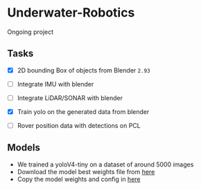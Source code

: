 # Underwater-Robotics
Ongoing project 

## Tasks
- [x] 2D bounding Box of objects from Blender `2.93`
- [ ] Integrate IMU with blender
- [ ] Integrate LiDAR/SONAR with blender
- [x] Train yolo on the generated data from blender
- [ ] Rover position data with detections on PCL


## Models
* We trained a yoloV4-tiny on a dataset of around 5000 images
* Download the model best weights file from [here](https://drive.google.com/file/d/1ffx9uFeBLUgfymSTHV5pO_OoLnYB7EVT/view?usp=sharing) 
* Copy the model weights and config in [here](https://github.com/mjoshi07/Underwater-Robotics/tree/main/data/model)
